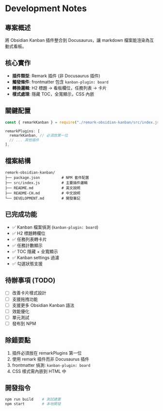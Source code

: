 # Development Notes

## 專案概述
將 Obsidian Kanban 插件整合到 Docusaurus，讓 markdown 檔案能渲染為互動式看板。

## 核心實作
- **插件類型**: Remark 插件 (非 Docusaurus 插件)
- **觸發條件**: frontmatter 包含 `kanban-plugin: board`
- **轉換邏輯**: H2 標題 → 看板欄位，任務列表 → 卡片
- **樣式處理**: 隱藏 TOC，全寬顯示，CSS 內嵌

## 關鍵配置
```typescript
const { remarkKanban } = require("./remark-obsidian-kanban/src/index.js");

remarkPlugins: [
  remarkKanban, // 必須放第一位
  // ... 其他插件
],
```

## 檔案結構
```
remark-obsidian-kanban/
├── package.json          # NPM 套件配置
├── src/index.js          # 主要插件邏輯
├── README.md             # 英文說明
├── README-CH.md          # 中文說明
└── DEVELOPMENT.md        # 開發筆記
```

## 已完成功能
- ✅ Kanban 檔案偵測 (`kanban-plugin: board`)
- ✅ H2 標題轉欄位
- ✅ 任務列表轉卡片
- ✅ 任務計數顯示
- ✅ TOC 隱藏 + 全寬顯示
- ✅ Kanban settings 過濾
- ✅ 勾選狀態支援

## 待辦事項 (TODO)
- [ ] 改善卡片樣式設計
- [ ] 支援拖拽功能
- [ ] 支援更多 Obsidian Kanban 語法
- [ ] 效能優化
- [ ] 單元測試
- [ ] 發布到 NPM

## 除錯要點
1. 插件必須放在 remarkPlugins 第一位
2. 使用 remark 插件而非 Docusaurus 插件
3. frontmatter 偵測: `kanban-plugin: board`
4. CSS 樣式需內嵌到 HTML 中

## 開發指令
```bash
npm run build    # 測試建置
npm start        # 本地開發
```